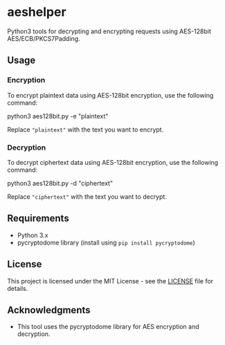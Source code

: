 # aeshelper

Python3 tools for decrypting and encrypting requests using AES-128bit AES/ECB/PKCS7Padding.

## Usage

### Encryption
To encrypt plaintext data using AES-128bit encryption, use the following command:

python3 aes128bit.py -e "plaintext"

Replace `"plaintext"` with the text you want to encrypt.

### Decryption
To decrypt ciphertext data using AES-128bit encryption, use the following command:

python3 aes128bit.py -d "ciphertext"

Replace `"ciphertext"` with the text you want to decrypt.

## Requirements
- Python 3.x
- pycryptodome library (install using `pip install pycryptodome`)

## License
This project is licensed under the MIT License - see the [LICENSE](LICENSE) file for details.

## Acknowledgments
- This tool uses the pycryptodome library for AES encryption and decryption.
